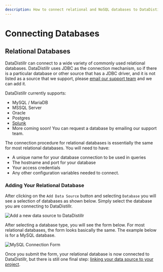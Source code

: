 ```yaml
---
description: How to connect relational and NoSQL databases to DataDistillr
---
```


# Connecting Databases

## __Relational Databases__

DataDistillr can connect to a wide variety of commonly used relational databases.  DataDistillr uses JDBC as the connection mechanism, so if there is a particular database or other source that has a JDBC driver, and it is not listed as a source that we support, please [email our support team](mailto:support@datadistllr.com) and we can add it. &#x20;

DataDistillr currently supports:

* MySQL / MariaDB
* MSSQL Server
* Oracle
* Postgres
* [Splunk](connecting-to-splunk.md)
* More coming soon!  You can request a database by emailing our support team.&#x20;

The connection procedure for relational databases is essentially the same for most relational databases.  You will need to have:

* A unique name for your database connection to be used in queries
* The hostname and port for your database
* Your access credentials
* Any other configuration variables needed to connect.

### __Adding Your Relational Database__

After clicking on the `Add Data Source` button and selecting `Database`  you will see a selection of databases as shown below.  Simply select the database you are connecting to DataDistillr.&#x20;

![Add a new data source to DataDistillr](</img/Screen Shot 2021-11-14 at 7.50.19 PM.png>)

After selecting a database type, you will see the form below.  For most relational databases, the form looks basically the same.  The example below is for a MySQL database.

![MySQL Connection Form](</img/Screen Shot 2021-11-14 at 7.59.39 PM.png>)

Once you submit the form, your relational database is now connected to DataDistillr, but there is still one final step: [linking your data source to your project](../../linking-data-to-your-project.md).